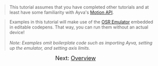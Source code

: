 > This tutorial assumes that you have completed other tutorials and at least have some familiarity with Ayva's  <a href="./tutorial-motion-api.html" target="_blank">Motion API</a>.

> Examples in this tutorial will make use of the <a href="https://github.com/ayvajs/osr-emu" target="_blank">OSR Emulator</a> embedded in editable codepens. That way, you can run them without an actual device! <br><br>_Note: Examples omit boilerplate code such as importing Ayva, setting up the emulator, and setting axis limits._

<div style="text-align: center; font-size: 18px">Next: <a href="./tutorial-behavior-api-overview.html">Overview</a></div>


